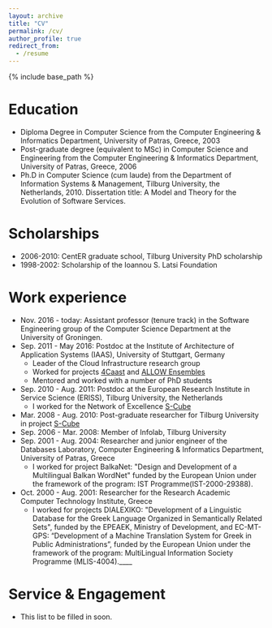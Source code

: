 ```yaml
---
layout: archive
title: "CV"
permalink: /cv/
author_profile: true
redirect_from:
  - /resume
---
```


{% include base_path %}

Education
======
* Diploma Degree in Computer Science from the Computer Engineering & Informatics Department, University of Patras, Greece, 2003
* Post-graduate degree (equivalent to MSc) in Computer Science and Engineering from the Computer Engineering & Informatics Department, University of Patras, Greece, 2006
* Ph.D in Computer Science (cum laude) from the Department of Information Systems & Management, Tilburg University, the Netherlands, 2010. Dissertation title: A Model and Theory for the Evolution of Software Services.

Scholarships
======
* 2006-2010: CentER graduate school, Tilburg University PhD scholarship
* 1998-2002: Scholarship of the Ioannou S. Latsi Foundation

Work experience
======
* Nov. 2016 - today: Assistant professor (tenure track) in the Software Engineering group of the Computer Science Department at the University of Groningen.
* Sep. 2011 - May 2016: Postdoc at the Institute of Architecture of Application Systems (IAAS), University of Stuttgart, Germany
  * Leader of the Cloud Infrastructure research group
  * Worked for projects [4Caast](http://www.4caast.eu/) and [ALLOW Ensembles](http://www.allow-ensembles.eu/) 
  * Mentored and worked with a number of PhD students
* Sep. 2010 - Aug. 2011: Postdoc at the European Research Institute in Service Science (ERISS), Tilburg University, the Netherlands
  * I worked for the Network of Excellence [S-Cube](http://www.s-cube-network.eu/)
* Mar. 2008 - Aug. 2010: Post-graduate researcher for Tilburg University in project [S-Cube](http://www.s-cube-network.eu/)
* Sep. 2006 - Mar. 2008: Member of Infolab, Tilburg University
* Sep. 2001 - Aug. 2004: Researcher and junior engineer of the Databases Laboratory, Computer Engineering & Informatics Department, University of Patras, Greece
  * I worked for project BalkaNet: "Design and Development of a Multilingual Balkan WordNet" funded by the European Union under the framework of the program: IST Programme(IST-2000-29388).
* Oct. 2000 - Aug. 2001: Researcher for the Research Academic Computer Technology Institute, Greece
  * I worked for projects DIALEXIKO: "Development of a Linguistic Database for the Greek Language Organized in Semantically Related Sets", funded by the EPEAEK, Ministry of Development, and EC-MT-GPS: “Development of a Machine Translation System for Greek in Public Administrations”, funded by the European Union under the framework of the program: MultiLingual Information Society Programme (MLIS-4004).____
  
Service & Engagement
======
* This list to be filled in soon.

